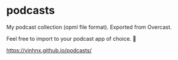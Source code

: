 # podcasts

 My podcast collection (opml file format). Exported from Overcast.
 
 Feel free to import to your podcast app of choice. :rocket:
 
 https://vinhnx.github.io/podcasts/
